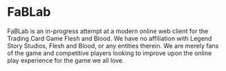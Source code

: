 # FaBLab 

FaBLab is an in-progress attempt at a modern online web client for the Trading Card Game Flesh and Blood. We have no affiliation with Legend Story Studios, Flesh and Blood, or any entities therein. We are merely fans of the game and competitive players looking to improve upon the online play experience for the game we all love.
